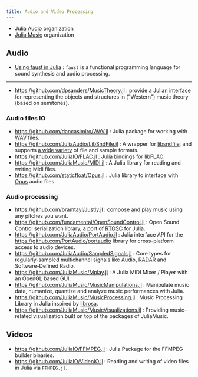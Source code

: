 ```yaml
---
title: Audio and Video Processing
---
```


- [Julia Audio](https://github.com/JuliaAudio) organization
- [Julia Music](https://github.com/JuliaMusic) organization

## Audio

- [Using faust in Julia](https://faustdoc.grame.fr/tutorials/julia/) : `faust` is a functional programming language for sound synthesis and audio processing.

---

- https://github.com/dpsanders/MusicTheory.jl : provide a Julian interface for representing the objects and structures in ("Western") music theory (based on semitones).

### Audio files IO

- https://github.com/dancasimiro/WAV.jl : Julia package for working with [WAV](https://en.wikipedia.org/wiki/WAV) files.
- https://github.com/JuliaAudio/LibSndFile.jl : A wrapper for [libsndfile](http://www.mega-nerd.com/libsndfile/), and supports [a wide variety](http://www.mega-nerd.com/libsndfile/) of file and sample formats.
- https://github.com/JuliaIO/FLAC.jl : Julia bindings for libFLAC.
- https://github.com/JuliaMusic/MIDI.jl : A Julia library for reading and writing Midi files.
- https://github.com/staticfloat/Opus.jl : Julia library to interface with [Opus](https://www.opus-codec.org/) audio files.

### Audio processing

- https://github.com/bramtayl/Justly.jl : compose and play music using any pitches you want.
- https://github.com/fundamental/OpenSoundControl.jl : Open Sound Control serialization library, a port of [RTOSC](https://github.com/fundamental/rtosc) for Julia.
- https://github.com/JuliaAudio/PortAudio.jl : Julia interface API for the https://github.com/PortAudio/portaudio library for cross-platform access to audio devices.
- https://github.com/JuliaAudio/SampledSignals.jl : Core types for regularly-sampled multichannel signals like Audio, RADAR and Software-Defined Radio.
- https://github.com/JuliaMusic/Mplay.jl : A Julia MIDI Mixer / Player with an OpenGL based GUI.
- https://github.com/JuliaMusic/MusicManipulations.jl : Manipulate music data, humanize, quantize and analyze music performances with Julia.
- https://github.com/JuliaMusic/MusicProcessing.jl : Music Processing Library in Julia inspired by [librosa](https://librosa.org/doc/latest/index.html).
- https://github.com/JuliaMusic/MusicVisualizations.jl : Providing music-related visualization built on top of the packages of JuliaMusic.

## Videos

- https://github.com/JuliaIO/FFMPEG.jl : Julia Package for the FFMPEG builder binaries.
- https://github.com/JuliaIO/VideoIO.jl : Reading and writing of video files in Julia via `FFMPEG.jl`.
